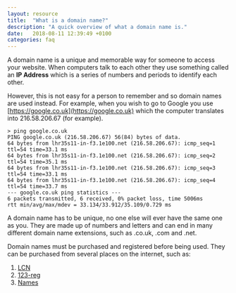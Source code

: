 ```yaml
---
layout: resource
title:  "What is a domain name?"
description: "A quick overview of what a domain name is."
date:   2018-08-11 12:39:49 +0100
categories: faq
---
```

A domain name is a unique and memorable way for someone to access your website. When computers talk to each other they use something called an **IP Address** which is a series of numbers and periods to identify each other.

However, this is not easy for a person to remember and so domain names are used instead. For example, when you wish to go to Google you use [https://google.co.uk](https://google.co.uk) which the computer translates into 216.58.206.67 (for example).

<pre><code>> ping google.co.uk
PING google.co.uk (216.58.206.67) 56(84) bytes of data.
64 bytes from lhr35s11-in-f3.1e100.net (216.58.206.67): icmp_seq=1 ttl=54 time=33.1 ms
64 bytes from lhr35s11-in-f3.1e100.net (216.58.206.67): icmp_seq=2 ttl=54 time=35.1 ms
64 bytes from lhr35s11-in-f3.1e100.net (216.58.206.67): icmp_seq=3 ttl=54 time=33.1 ms
64 bytes from lhr35s11-in-f3.1e100.net (216.58.206.67): icmp_seq=4 ttl=54 time=33.7 ms
--- google.co.uk ping statistics ---
6 packets transmitted, 6 received, 0% packet loss, time 5006ms
rtt min/avg/max/mdev = 33.134/33.912/35.109/0.729 ms</code></pre>

A domain name has to be unique, no one else will ever have the same one as you. They are made up of numbers and letters and can end in many different domain name extensions, such as .co.uk, .com and .net.

Domain names must be purchased and registered before being used. They can be purchased from several places on the internet, such as:

1. [LCN](https://lcn.com)
2. [123-reg](https://123-reg.co.uk/)
3. [Names](https://www.names.co.uk/domain-names)